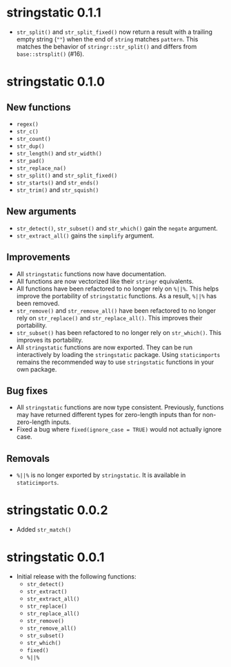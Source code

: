 # stringstatic 0.1.1

* `str_split()` and `str_split_fixed()` now return a result with a trailing empty string (`""`) when the end of `string` matches `pattern`. This matches the behavior of `stringr::str_split()` and differs from `base::strsplit()` (#16).

# stringstatic 0.1.0

## New functions
* `regex()`
* `str_c()`
* `str_count()`
* `str_dup()`
* `str_length()` and `str_width()`
* `str_pad()`
* `str_replace_na()`
* `str_split()` and `str_split_fixed()`
* `str_starts()` and `str_ends()`
* `str_trim()` and `str_squish()`

## New arguments
* `str_detect()`, `str_subset()` and `str_which()` gain the `negate` argument.
* `str_extract_all()` gains the `simplify` argument.

## Improvements
* All `stringstatic` functions now have documentation.
* All functions are now vectorized like their `stringr` equivalents.
* All functions have been refactored to no longer rely on `%||%`. This helps improve the portability of `stringstatic` functions. As a result, `%||%` has been removed.
* `str_remove()` and `str_remove_all()` have been refactored to no longer rely on `str_replace()` and `str_replace_all()`. This improves their portability.
* `str_subset()` has been refactored to no longer rely on `str_which()`. This improves its portability.
* All `stringstatic` functions are now exported. They can be run interactively by loading the `stringstatic` package. Using `staticimports` remains the recommended way to use `stringstatic` functions in your own package.

## Bug fixes
* All `stringstatic` functions are now type consistent. Previously, functions may have returned different types for zero-length inputs than for non-zero-length inputs.
* Fixed a bug where `fixed(ignore_case = TRUE)` would not actually ignore case.

## Removals
* `%||%` is no longer exported by `stringstatic`. It is available in `staticimports`.

# stringstatic 0.0.2

* Added `str_match()`

# stringstatic 0.0.1

* Initial release with the following functions:
  - `str_detect()`
  - `str_extract()`
  - `str_extract_all()`
  - `str_replace()`
  - `str_replace_all()`
  - `str_remove()`
  - `str_remove_all()`
  - `str_subset()`
  - `str_which()`
  - `fixed()`
  - `%||%`
